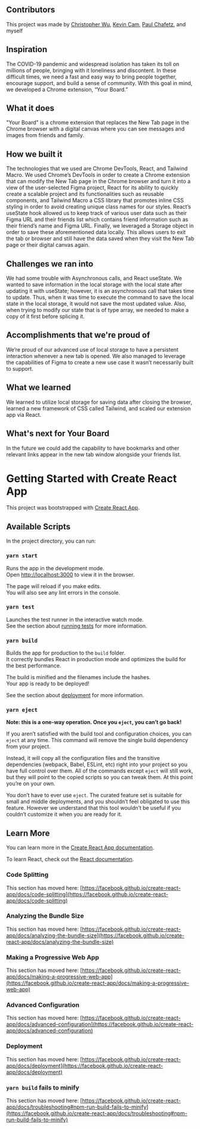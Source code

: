 ## Contributors
This project was made by [Christopher Wu](https://github.com/Chris2W), [Kevin Cam](https://github.com/kev1n80), [Paul Chafetz](https://github.com/pjchafetz), and myself

## Inspiration
The COVID-19 pandemic and widespread isolation has taken its toll on millions of people, bringing with it loneliness and discontent. In these difficult times, we need a fast and easy way to bring people together, encourage support, and build a sense of community. With this goal in mind, we developed a Chrome extension, “Your Board.”

## What it does
"Your Board" is a chrome extension that replaces the New Tab page in the Chrome browser with a digital canvas where you can see messages and images from friends and family.

## How we built it
The technologies that we used are Chrome DevTools, React, and Tailwind Macro. We used Chrome’s DevTools in order to create a Chrome extension that can modify the New Tab page in the Chrome browser and turn it into a view of the user-selected Figma project, React for its ability to quickly create a scalable project and its functionalities such as reusable components, and Tailwind Macro a CSS library that promotes inline CSS styling in order to avoid creating unique class names for our styles.
React’s useState hook allowed us to keep track of various user data such as their Figma URL and their friends list which contains friend information such as their friend’s name and Figma URL. Finally, we leveraged a Storage object in order to save these aforementioned data locally. This allows users to exit the tab or browser and still have the data saved when they visit the New Tab page or their digital canvas again.

## Challenges we ran into
We had some trouble with Asynchronous calls, and React useState.
We wanted to save information in the local storage with the local state after updating it with useState; however, it is an asynchronous call that takes time to update. Thus, when it was time to execute the command to save the local state in the local storage, it would not save the most updated value. Also, when trying to modify our state that is of type array, we needed  to make a copy of it first before splicing it.

## Accomplishments that we're proud of
We’re proud of our advanced use of local storage to have a persistent interaction whenever a new tab is opened. We also managed to leverage the capabilities of Figma to create a new use case it wasn’t necessarily built to support.

## What we learned
We learned to utilize local storage for saving data after closing the browser, learned a new framework of CSS called Tailwind, and scaled our extension app via React.

## What's next for Your Board
In the future we could add the capability to have bookmarks and other relevant links appear in the new tab window alongside your friends list. 




# Getting Started with Create React App

This project was bootstrapped with [Create React App](https://github.com/facebook/create-react-app).

## Available Scripts

In the project directory, you can run:

### `yarn start`

Runs the app in the development mode.\
Open [http://localhost:3000](http://localhost:3000) to view it in the browser.

The page will reload if you make edits.\
You will also see any lint errors in the console.

### `yarn test`

Launches the test runner in the interactive watch mode.\
See the section about [running tests](https://facebook.github.io/create-react-app/docs/running-tests) for more information.

### `yarn build`

Builds the app for production to the `build` folder.\
It correctly bundles React in production mode and optimizes the build for the best performance.

The build is minified and the filenames include the hashes.\
Your app is ready to be deployed!

See the section about [deployment](https://facebook.github.io/create-react-app/docs/deployment) for more information.

### `yarn eject`

**Note: this is a one-way operation. Once you `eject`, you can’t go back!**

If you aren’t satisfied with the build tool and configuration choices, you can `eject` at any time. This command will remove the single build dependency from your project.

Instead, it will copy all the configuration files and the transitive dependencies (webpack, Babel, ESLint, etc) right into your project so you have full control over them. All of the commands except `eject` will still work, but they will point to the copied scripts so you can tweak them. At this point you’re on your own.

You don’t have to ever use `eject`. The curated feature set is suitable for small and middle deployments, and you shouldn’t feel obligated to use this feature. However we understand that this tool wouldn’t be useful if you couldn’t customize it when you are ready for it.

## Learn More

You can learn more in the [Create React App documentation](https://facebook.github.io/create-react-app/docs/getting-started).

To learn React, check out the [React documentation](https://reactjs.org/).

### Code Splitting

This section has moved here: [https://facebook.github.io/create-react-app/docs/code-splitting](https://facebook.github.io/create-react-app/docs/code-splitting)

### Analyzing the Bundle Size

This section has moved here: [https://facebook.github.io/create-react-app/docs/analyzing-the-bundle-size](https://facebook.github.io/create-react-app/docs/analyzing-the-bundle-size)

### Making a Progressive Web App

This section has moved here: [https://facebook.github.io/create-react-app/docs/making-a-progressive-web-app](https://facebook.github.io/create-react-app/docs/making-a-progressive-web-app)

### Advanced Configuration

This section has moved here: [https://facebook.github.io/create-react-app/docs/advanced-configuration](https://facebook.github.io/create-react-app/docs/advanced-configuration)

### Deployment

This section has moved here: [https://facebook.github.io/create-react-app/docs/deployment](https://facebook.github.io/create-react-app/docs/deployment)

### `yarn build` fails to minify

This section has moved here: [https://facebook.github.io/create-react-app/docs/troubleshooting#npm-run-build-fails-to-minify](https://facebook.github.io/create-react-app/docs/troubleshooting#npm-run-build-fails-to-minify)
